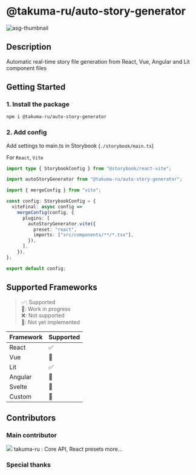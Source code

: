 # @takuma-ru/auto-story-generator

![asg-thumbnail](https://auto-story-generator.takumaru.dev/asg-thumbnail-radius.png)

## Description

Automatic real-time story file generation from React, Vue, Angular and Lit component files

## Getting Started

### 1. Install the package

```bash
npm i @takuma-ru/auto-story-generator
```

### 2. Add config

Add settings to main.ts in Storybook (`./storybook/main.ts`)

For `React`, `Vite`

```ts
import type { StorybookConfig } from "@storybook/react-vite";

import autoStoryGenerator from "@takuma-ru/auto-story-generator";

import { mergeConfig } from "vite";

const config: StorybookConfig = {
  viteFinal: async config =>
    mergeConfig(config, {
      plugins: [
        autoStoryGenerator.vite({
          preset: "react",
          imports: ["src/components/**/*.tsx"],
        }),
      ],
    }),
};

export default config;
```

## Supported Frameworks

> ✅: Supported<br>
> 🚧: Work in progress<br>
> ❌: Not supported<br>
> 📝: Not yet implemented<br>

| Framework | Supported |
| --------- | --------- |
| React     | ✅        |
| Vue       | 🚧        |
| Lit       | ✅        |
| Angular   | 🚧        |
| Svelte    | 📝        |
| Custom    | 📝        |

## Contributors
### Main contributor
[![](https://avatars.githubusercontent.com/u/49429291?v=4&size=32)](https://github.com/takuma-ru)
takuma-ru : Core API, React presets more...

### Special thanks
<!-- TODO: Add GeetaKrishna65 Profile image -->
<!-- GeetaKrishna65 : Create Angular presets -->
